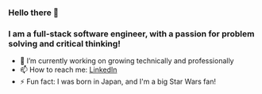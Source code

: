 ### Hello there 👋

### I am a full-stack software engineer, with a passion for problem solving and critical thinking!

- 🔭 I’m currently working on  growing technically and professionally
- 📫 How to reach me: [LinkedIn](https://www.linkedin.com/in/josue-e-j-lugaro-3462131b8/)
- ⚡ Fun fact: I was born in Japan, and I'm a big Star Wars fan!

<!-- - 🌱 I’m currently learning -->
<!-- YOUR_COMMENT_HERE -->
<!--  - 🤔 I’m looking for help with -->
